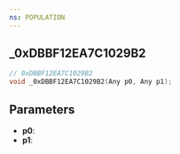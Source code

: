 ```yaml
---
ns: POPULATION
---
```

## _0xDBBF12EA7C1029B2

```c
// 0xDBBF12EA7C1029B2
void _0xDBBF12EA7C1029B2(Any p0, Any p1);
```

## Parameters
* **p0**:
* **p1**:
